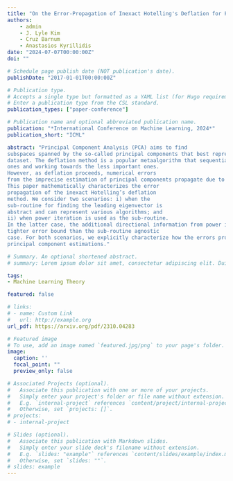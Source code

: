 ```yaml
---
title: "On the Error-Propagation of Inexact Hotelling's Deflation for Principal Component Analysis"
authors:
    - admin
    - J. Lyle Kim
    - Cruz Barnum
    - Anastasios Kyrillidis
date: "2024-07-07T00:00:00Z"
doi: ""

# Schedule page publish date (NOT publication's date).
publishDate: "2017-01-01T00:00:00Z"

# Publication type.
# Accepts a single type but formatted as a YAML list (for Hugo requirements).
# Enter a publication type from the CSL standard.
publication_types: ["paper-conference"]

# Publication name and optional abbreviated publication name.
publication: "*International Conference on Machine Learning, 2024*"
publication_short: "ICML"

abstract: "Principal Component Analysis (PCA) aims to find
subspaces spanned by the so-called principal components that best represent the variance in the
dataset. The deflation method is a popular metaalgorithm that sequentially finds individual principal components, starting from the most important
ones and working towards the less important ones.
However, as deflation proceeds, numerical errors
from the imprecise estimation of principal components propagate due to its sequential nature.
This paper mathematically characterizes the error
propagation of the inexact Hotelling’s deflation
method. We consider two scenarios: i) when the
sub-routine for finding the leading eigenvector is
abstract and can represent various algorithms; and
ii) when power iteration is used as the sub-routine.
In the latter case, the additional directional information from power iteration allows us to obtain a
tighter error bound than the sub-routine agnostic
case. For both scenarios, we explicitly characterize how the errors progress and affect subsequent
principal component estimations."

# Summary. An optional shortened abstract.
# summary: Lorem ipsum dolor sit amet, consectetur adipiscing elit. Duis posuere tellus ac convallis placerat. Proin tincidunt magna sed ex sollicitudin condimentum.

tags:
- Machine Learning Theory

featured: false

# links:
# - name: Custom Link
#   url: http://example.org
url_pdf: https://arxiv.org/pdf/2310.04283

# Featured image
# To use, add an image named `featured.jpg/png` to your page's folder. 
image:
  caption: ''
  focal_point: ""
  preview_only: false

# Associated Projects (optional).
#   Associate this publication with one or more of your projects.
#   Simply enter your project's folder or file name without extension.
#   E.g. `internal-project` references `content/project/internal-project/index.md`.
#   Otherwise, set `projects: []`.
# projects:
# - internal-project

# Slides (optional).
#   Associate this publication with Markdown slides.
#   Simply enter your slide deck's filename without extension.
#   E.g. `slides: "example"` references `content/slides/example/index.md`.
#   Otherwise, set `slides: ""`.
# slides: example
---
```


<!-- This work is driven by the results in my [previous paper](/publication/conference-paper/) on LLMs.

{{% callout note %}}
Create your slides in Markdown - click the *Slides* button to check out the example.
{{% /callout %}}

Add the publication's **full text** or **supplementary notes** here. You can use rich formatting such as including [code, math, and images](https://docs.hugoblox.com/content/writing-markdown-latex/). -->
